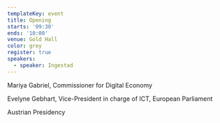 ```yaml
---
templateKey: event
title: Opening
starts: '09:30'
ends: '10:00'
venue: Gold Hall
color: grey
register: true
speakers:
  - speaker: Ingestad
---
```


Mariya Gabriel, Commissioner for Digital Economy

Evelyne Gebhart, Vice-President in charge of ICT, European Parliament

Austrian Presidency
